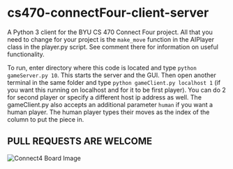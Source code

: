 # cs470-connectFour-client-server

A Python 3 client for the BYU CS 470 Connect Four project. All that you need to change for your project is the `make_move` function in the AIPlayer class in the player.py script. See comment there for information on useful functionality.

To run, enter directory where this code is located and type `python gameServer.py 10`. This starts the server and the GUI. Then open another terminal in the same folder and type `python gameClient.py localhost 1` (if you want this running on localhost and for it to be first player). You can do 2 for second player or specify a different host ip address as well. The gameClient.py also accepts an additional parameter `human` if you want a human player. The human player types their moves as the index of the column to put the piece in.

## PULL REQUESTS ARE WELCOME

![Connect4 Board Image](https://upload.wikimedia.org/wikipedia/commons/a/ad/Connect_Four.gif)
